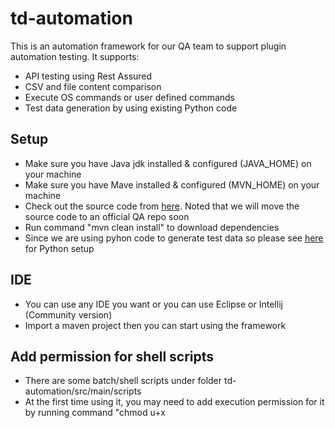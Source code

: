# td-automation
This is an automation framework for our QA team to support plugin automation testing. It supports:
 - API testing using Rest Assured
 - CSV and file content comparison
 - Execute OS commands or user defined commands
 - Test data generation by using existing Python code
## Setup
 - Make sure you have Java jdk installed & configured (JAVA_HOME) on your machine
 - Make sure you have Mave installed & configured (MVN_HOME) on your machine
 - Check out the source code from [here](https://github.com/treasure-data/td-qa.git). Noted that we will move the source code to an official QA repo soon
 - Run command "mvn clean install" to download dependencies
 - Since we are using pyhon code to generate test data so please see [here](https://github.com/treasure-data/td-qa/tree/master/Tools/programs/data_generator) for Python setup
## IDE
 - You can use any IDE you want or you can use Eclipse or Intellij (Community version)
 - Import a maven project then you can start using the framework
## Add permission for shell scripts
 - There are some batch/shell scripts under folder td-automation/src/main/scripts
 - At the first time using it, you may need to add execution permission for it by running command "chmod u+x <script file name>"
## Execute test scripts
 - All test scripts should be under foder td-automation/src/test
 - They are java classes so can just right click on any functions which have annotation @Test and run it using TestNg
 - You can cd to src/main/scripts the type executeTest.bat or executeTest.sh <Test class> <test method>.
   - ./executeTest.sh TdExecutorTest devEu01
